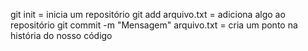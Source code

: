 git init = inicia um repositório
git add arquivo.txt = adiciona algo ao repositório 
git commit -m "Mensagem" arquivo.txt = cria um ponto na história do nosso código